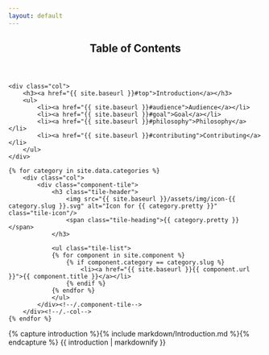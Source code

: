 ```yaml
---
layout: default
---
```


<div class="toc">
	<header>
		<h2>Table of Contents</h2>
	</header>

	<div class="col">
		<h3><a href="{{ site.baseurl }}#top">Introduction</a></h3>
		<ul>
			<li><a href="{{ site.baseurl }}#audience">Audience</a></li>
			<li><a href="{{ site.baseurl }}#goal">Goal</a></li>
			<li><a href="{{ site.baseurl }}#philosophy">Philosophy</a></li>
			<li><a href="{{ site.baseurl }}#contributing">Contributing</a></li>
		</ul>
	</div>

	{% for category in site.data.categories %}
		<div class="col">
			<div class="component-tile">
				<h3 class="tile-header">
					<img src="{{ site.baseurl }}/assets/img/icon-{{ category.slug }}.svg" alt="Icon for {{ category.pretty }}"  class="tile-icon"/>
					<span class="tile-heading">{{ category.pretty }}</span>
				</h3>

				<ul class="tile-list">
				{% for component in site.component %}
					{% if component.category == category.slug %}
						<li><a href="{{ site.baseurl }}{{ component.url }}">{{ component.title }}</a></li>
					{% endif %}
				{% endfor %}
				</ul>
			</div><!--/.component-tile-->
		</div><!--/.-col-->
	{% endfor %}
</div>

<div class="content">
	{% capture introduction %}{% include markdown/Introduction.md %}{% endcapture %}
	{{ introduction | markdownify }}
</div>